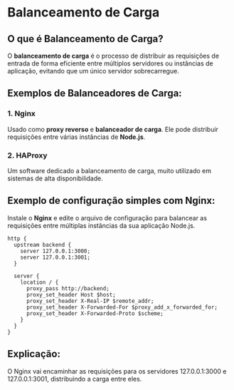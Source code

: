 # Balanceamento de Carga

## O que é Balanceamento de Carga?

O **balanceamento de carga** é o processo de distribuir as requisições de entrada de forma eficiente entre múltiplos servidores ou instâncias de aplicação, evitando que um único servidor sobrecarregue.

## Exemplos de Balanceadores de Carga:

### 1. **Nginx**
Usado como **proxy reverso** e **balanceador de carga**. Ele pode distribuir requisições entre várias instâncias de **Node.js**.

### 2. **HAProxy**
Um software dedicado a balanceamento de carga, muito utilizado em sistemas de alta disponibilidade.

## Exemplo de configuração simples com Nginx:

Instale o **Nginx** e edite o arquivo de configuração para balancear as requisições entre múltiplas instâncias da sua aplicação Node.js.

```nginx
http {
  upstream backend {
    server 127.0.0.1:3000;
    server 127.0.0.1:3001;
  }

  server {
    location / {
      proxy_pass http://backend;
      proxy_set_header Host $host;
      proxy_set_header X-Real-IP $remote_addr;
      proxy_set_header X-Forwarded-For $proxy_add_x_forwarded_for;
      proxy_set_header X-Forwarded-Proto $scheme;
    }
  }
}
```

## Explicação:
O Nginx vai encaminhar as requisições para os servidores 127.0.0.1:3000 e 127.0.0.1:3001, distribuindo a carga entre eles.
